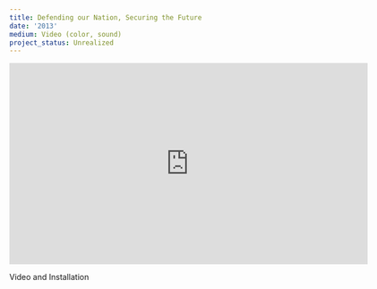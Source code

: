 ```yaml
---
title: Defending our Nation, Securing the Future
date: '2013'
medium: Video (color, sound)
project_status: Unrealized
---
```


<iframe src="https://player.vimeo.com/video/86389163?autoplay=0&title=0&byline=0&portrait=0" width="640" height="360" frameborder="0" webkitallowfullscreen mozallowfullscreen allowfullscreen></iframe>

Video and Installation
